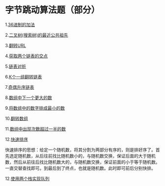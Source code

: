 # 字节跳动算法题（部分）
1.[36进制的加法](https://github.com/Aaron-cdx/swordoffer/blob/master/src/main/java/com/duanxi/byteDance/BaseAdditionOfThritySix.java "36进制的加法")

2.[二叉树(搜索树)的最近公共祖先](https://github.com/Aaron-cdx/swordoffer/blob/master/src/main/java/com/duanxi/byteDance/BaseAdditionOfThritySix.java "二叉树(搜索树)的最近公共祖先")

3.[翻转URL](https://github.com/Aaron-cdx/swordoffer/blob/master/src/main/java/com/duanxi/byteDance/ReverseURL.java "翻转URL")

4.[获取两个链表的交点](https://github.com/Aaron-cdx/swordoffer/blob/master/src/main/java/com/duanxi/byteDance/IntersectionOfTwoListNode.java "获取两个链表的交点")

5.[链表对折](https://github.com/Aaron-cdx/swordoffer/blob/master/src/main/java/com/duanxi/byteDance/FoldTheListNode.java  "链表对折")

6.[K个一组翻转链表](https://github.com/Aaron-cdx/swordoffer/blob/master/src/main/java/com/duanxi/byteDance/ReverseListNodeOfKGroup.java "K个一组翻转链表")

7.[奇偶升序链表](https://github.com/Aaron-cdx/swordoffer/blob/master/src/main/java/com/duanxi/byteDance/ParityAscendingLinkedList.java "奇偶升序链表")

8.[数组中下一个更大的数](https://github.com/Aaron-cdx/swordoffer/blob/master/src/main/java/com/duanxi/byteDance/NextGreaterElement.java "数组中下一个更大的数")

9.[将数组中的数字排成最小的数](https://github.com/Aaron-cdx/swordoffer/blob/master/src/main/java/com/duanxi/byteDance/ArrangeArrayGetMinNumber.java "将数组中的数字排成最小的数")

10.[翻转数组](https://github.com/Aaron-cdx/swordoffer/blob/master/src/main/java/com/duanxi/byteDance/RotateArrayWithTarget.java "翻转数组")

11.[数组中出现次数超过一半的数](https://github.com/Aaron-cdx/swordoffer/blob/master/src/main/java/com/duanxi/byteDance/MoreThanHalfNumber.java "数组中出现次数超过一半的数")

12.[快速排序](https://github.com/Aaron-cdx/swordoffer/blob/master/src/main/java/com/duanxi/byteDance/QuickSort.java "快速排序")

快速排序的思想：给定一个随机数，将其分割为两部分有序的，则是排好序了。首先选定随机数，从后往前找比随机数小的，与随机数交换，保证后面的大于随机数，然后从前往后找比随机数大的，与随机数交换，保证前面的小于等于随机数。一直交替查找即可。到最后到了终点，也就是随机数。此时即可前后分别快排。

12.[使用两个栈实现队列](https://github.com/Aaron-cdx/swordoffer/blob/master/src/main/java/com/duanxi/byteDance/TwoStackImplQueue.java "使用两个栈实现队列")